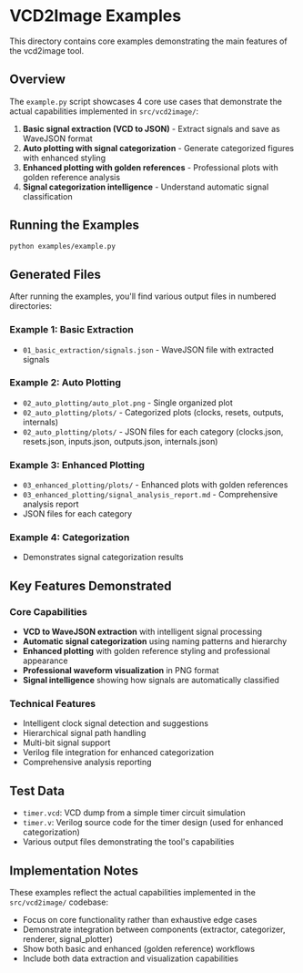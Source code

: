 # VCD2Image Examples

This directory contains core examples demonstrating the main features of the vcd2image tool.

## Overview

The `example.py` script showcases 4 core use cases that demonstrate the actual capabilities implemented in `src/vcd2image/`:

1. **Basic signal extraction (VCD to JSON)** - Extract signals and save as WaveJSON format
2. **Auto plotting with signal categorization** - Generate categorized figures with enhanced styling
3. **Enhanced plotting with golden references** - Professional plots with golden reference analysis
4. **Signal categorization intelligence** - Understand automatic signal classification

## Running the Examples

```bash
python examples/example.py
```

## Generated Files

After running the examples, you'll find various output files in numbered directories:

### Example 1: Basic Extraction
- `01_basic_extraction/signals.json` - WaveJSON file with extracted signals

### Example 2: Auto Plotting
- `02_auto_plotting/auto_plot.png` - Single organized plot
- `02_auto_plotting/plots/` - Categorized plots (clocks, resets, outputs, internals)
- `02_auto_plotting/plots/` - JSON files for each category (clocks.json, resets.json, inputs.json, outputs.json, internals.json)

### Example 3: Enhanced Plotting
- `03_enhanced_plotting/plots/` - Enhanced plots with golden references
- `03_enhanced_plotting/signal_analysis_report.md` - Comprehensive analysis report
- JSON files for each category

### Example 4: Categorization
- Demonstrates signal categorization results

## Key Features Demonstrated

### Core Capabilities
- **VCD to WaveJSON extraction** with intelligent signal processing
- **Automatic signal categorization** using naming patterns and hierarchy
- **Enhanced plotting** with golden reference styling and professional appearance
- **Professional waveform visualization** in PNG format
- **Signal intelligence** showing how signals are automatically classified

### Technical Features
- Intelligent clock signal detection and suggestions
- Hierarchical signal path handling
- Multi-bit signal support
- Verilog file integration for enhanced categorization
- Comprehensive analysis reporting

## Test Data

- `timer.vcd`: VCD dump from a simple timer circuit simulation
- `timer.v`: Verilog source code for the timer design (used for enhanced categorization)
- Various output files demonstrating the tool's capabilities

## Implementation Notes

These examples reflect the actual capabilities implemented in the `src/vcd2image/` codebase:
- Focus on core functionality rather than exhaustive edge cases
- Demonstrate integration between components (extractor, categorizer, renderer, signal_plotter)
- Show both basic and enhanced (golden reference) workflows
- Include both data extraction and visualization capabilities
